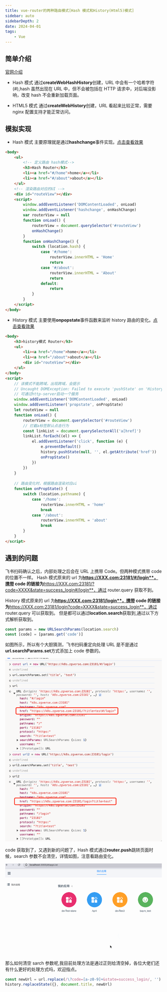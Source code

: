 ```yaml
---
title: vue-router的两种路由模式[Hash 模式和History(Html5)模式]
sidebar: auto
sidebarDepth: 2
date: 2024-04-01
tags:
    - Vue
---
```


## 简单介绍

[官网介绍](https://router.vuejs.org/zh/guide/essentials/history-mode.html)

-   Hash 模式
    通过**createWebHashHistory**创建，URL 中会有一个哈希字符(#),hash 虽然出现在 URL 中，但不会被包括在 HTTP 请求中，对后端没影响，改变 hash 不会重新加载页面。

-   HTML5 模式
    通过**createWebHistory**创建，URL 看起来比较正常，需要 nginx 配置支持才能正常访问。

## 模拟实现

-   Hash 模式
    主要原理就是通过**hashchange**事件实现。[点击查看效果](https://april-tong.com/task/html/hashRoute.html)

```html
<body>
    <ul>
        <!-- 定义路由 hash模式-->
        <h3>Hash Router</h3>
        <li><a href="#/home">home</a></li>
        <li><a href="#/about">about</a></li>
    </ul>
    <!-- 渲染路由对应的UI -->
    <div id="routeView"></div>
    <script>
        window.addEventListener('DOMContentLoaded', onLoad)
        window.addEventListener('hashchange', onHashChange)
        var routerView = null
        function onLoad() {
            routerView = document.querySelector('#routeView')
            onHashChange()
        }
        function onHashChange() {
            switch (location.hash) {
                case '#/home':
                    routerView.innerHTML = 'Home'
                    return
                case '#/about':
                    routerView.innerHTML = 'About'
                    return
                default:
                    return
            }
        }
    </script>
</body>
```

-   History 模式
    主要使用**onpopstate**事件函数来监听 history 路由的变化。[点击查看效果](https://april-tong.com/task/html/historyRoute.html)

```html
<body>
    <h3>history模式 Router</h3>
    <ul>
        <li><a href="/home">home</a></li>
        <li><a href="/about">about</a></li>
        <div id="routeView"></div>
    </ul>
</body>
<script>
    // 该模式不能跨域，出现跨域，会提示
    // Uncaught DOMException: Failed to execute 'pushState' on 'History': A history state object with URL
    // 可通过http-server启动一个服务
    window.addEventListener('DOMContentLoaded', onLoad)
    window.addEventListener('propstate', onPropState)
    let routeView = null
    function onLoad() {
        routerView = document.querySelector('#routeView')
        // 拦截a标签默认点击行为
        const linkList = document.querySelectorAll('a[href]')
        linkList.forEach((el) => {
            el.addEventListener('click', function (e) {
                e.preventDefault()
                history.pushState(null, '', el.getAttribute('href'))
                onPropState()
            })
        })
    }

    // 路由变化时，根据路由渲染对应ui
    function onPropState() {
        switch (location.pathname) {
            case '/home':
                routerView.innerHTML = 'home'
                break
            case '/about':
                routerView.innerHTML = 'about'
                break
        }
    }
</script>
```

## 遇到的问题

飞书扫码确认之后，内部处理之后会在 URL 上携带 Code。但两种模式携带 code 的位置不一样。
Hash 模式原来的 url 为**https://XXX.com:23181/#/login**，携带 code 的链接为**https://XXX.com:23181/?code=XXXX&state=success_login#/login**，通过 router.query 获取不到。

History 模式原来的 url 为**https://XXX.com:23181/login**，携带 code 的链接为**https://XXX.com:23181/login?code=XXXX&state=success_login**，通过 router.query 可以获取到。
但是都可以通过**location.search**获取到,通过以下方式解析获取到。

```js
const params = new URLSearchParams(location.search)
const [code] = [params.get('code')]
```

如图所示，所以有个大胆猜测，飞书扫码重定向处理 URL 是不是通过**url.searchParams.set**方式添加上 code 参数的。

![如图所示](https://raw.githubusercontent.com/AprilTong/image/master/20240401142712.png)

code 获取到了，又遇到新的问题了，Hash 模式通过**router.push**跳转页面时候，search 参数不会清空，详情如图，注意看路由变化。

![路由](https://raw.githubusercontent.com/AprilTong/image/master/route.gif)

那么如何清空 sarch 参数呢,我目前处理方法是通过正则给清空掉，各位大佬们还有什么更好的处理方式吗，欢迎指点。

```js
const newUrl = url.replace(/\?code=[a-z0-9]+&state=success_login/, '')
history.replaceState({}, document.title, newUrl)
```
